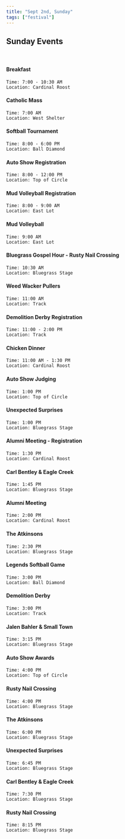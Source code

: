 ```yaml
---
title: "Sept 2nd, Sunday"
tags: ["festival"]
---
```


## Sunday Events 

<br>

#### Breakfast
    Time: 7:00 - 10:30 AM 
    Location: Cardinal Roost

#### Catholic Mass
    Time: 7:00 AM 
    Location: West Shelter

#### Softball Tournament
    Time: 8:00 - 6:00 PM 
    Location: Ball Diamond

#### Auto Show Registration
    Time: 8:00 - 12:00 PM 
    Location: Top of Circle

#### Mud Volleyball Registration
    Time: 8:00 - 9:00 AM 
    Location: East Lot

#### Mud Volleyball
    Time: 9:00 AM 
    Location: East Lot

#### Bluegrass Gospel Hour - Rusty Nail Crossing
    Time: 10:30 AM 
    Location: Bluegrass Stage

#### Weed Wacker Pullers
    Time: 11:00 AM 
    Location: Track
    
#### Demolition Derby Registration
    Time: 11:00 - 2:00 PM 
    Location: Track

#### Chicken Dinner
    Time: 11:00 AM - 1:30 PM 
    Location: Cardinal Roost

#### Auto Show Judging
    Time: 1:00 PM 
    Location: Top of Circle

#### Unexpected Surprises
    Time: 1:00 PM 
    Location: Bluegrass Stage

#### Alumni Meeting - Registration
    Time: 1:30 PM 
    Location: Cardinal Roost

#### Carl Bentley & Eagle Creek
    Time: 1:45 PM 
    Location: Bluegrass Stage

#### Alumni Meeting
    Time: 2:00 PM 
    Location: Cardinal Roost

#### The Atkinsons
    Time: 2:30 PM 
    Location: Bluegrass Stage

#### Legends Softball Game
    Time: 3:00 PM 
    Location: Ball Diamond

#### Demolition Derby
    Time: 3:00 PM 
    Location: Track

#### Jalen Bahler & Small Town
    Time: 3:15 PM 
    Location: Bluegrass Stage

#### Auto Show Awards
    Time: 4:00 PM 
    Location: Top of Circle

#### Rusty Nail Crossing
    Time: 4:00 PM 
    Location: Bluegrass Stage

#### The Atkinsons
    Time: 6:00 PM 
    Location: Bluegrass Stage

#### Unexpected Surprises
    Time: 6:45 PM 
    Location: Bluegrass Stage

#### Carl Bentley & Eagle Creek
    Time: 7:30 PM 
    Location: Bluegrass Stage

#### Rusty Nail Crossing
    Time: 8:15 PM 
    Location: Bluegrass Stage